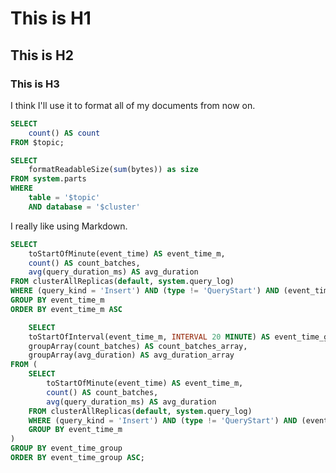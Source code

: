 # This is H1
## This is H2
### This is H3

I think I'll use it to format all 
of my documents from now on.

```sql records_count
SELECT
    count() AS count
FROM $topic;
```

```sql table_size
SELECT
    formatReadableSize(sum(bytes)) as size
FROM system.parts
WHERE
    table = '$topic'
    AND database = '$cluster'
```


<Flex>
    <Statistic
        data={records_count}
        title='Total records count'
        value=count
    >
    </Statistic>
    <Statistic
        data={table_size}
        title='Table size'
        value=size
    >
    </Statistic>
</Flex>

I really 
like using Markdown.

```sql statistics
SELECT
    toStartOfMinute(event_time) AS event_time_m,
    count() AS count_batches,
    avg(query_duration_ms) AS avg_duration
FROM clusterAllReplicas(default, system.query_log)
WHERE (query_kind = 'Insert') AND (type != 'QueryStart') AND (event_time > (now() - toIntervalDay(2)))
GROUP BY event_time_m
ORDER BY event_time_m ASC
```

<Sparklines data={statistics}>
    <SparklinesLine title='Insert Count Batches' value=count_batches color='blue'>       
    </SparklinesLine>
    <SparklinesLine title='Insert Avg Duration' value=avg_duration color='black'>         
    </SparklinesLine>
</Sparklines>

<DataTable value={statistics}>
</DataTable>

```sql insert_batch_and_avg_time
    SELECT
    toStartOfInterval(event_time_m, INTERVAL 20 MINUTE) AS event_time_group,
    groupArray(count_batches) AS count_batches_array,
    groupArray(avg_duration) AS avg_duration_array
FROM (
    SELECT
        toStartOfMinute(event_time) AS event_time_m,
        count() AS count_batches,
        avg(query_duration_ms) AS avg_duration
    FROM clusterAllReplicas(default, system.query_log)
    WHERE (query_kind = 'Insert') AND (type != 'QueryStart') AND (event_time > (now() - toIntervalDay(2)))
    GROUP BY event_time_m
)
GROUP BY event_time_group
ORDER BY event_time_group ASC;
```

<DataTable title="Tables with Sparklines" value={insert_batch_and_avg_time}>
</DataTable>
